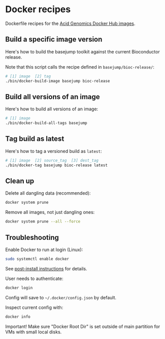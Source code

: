# Docker recipes

Dockerfile recipes for the [Acid Genomics Docker Hub images](https://cloud.docker.com/u/acidgenomics/).

## Build a specific image version

Here's how to build the basejump toolkit against the current Bioconductor release.

Note that this script calls the recipe defined in `basejump/bioc-release/`:

```sh
# [1] image  [2] tag
./bin/docker-build-image basejump bioc-release
```

## Build all versions of an image

Here's how to build all versions of an image:

```sh
# [1] image
./bin/docker-build-all-tags basejump
```

## Tag build as latest

Here's how to tag a versioned build as `latest`:

```sh
# [1] image  [2] source_tag  [3] dest_tag
./bin/docker-tag basejump bioc-release latest
```

## Clean up

Delete all dangling data (recommended):

```sh
docker system prune
```

Remove all images, not just dangling ones:

```sh
docker system prune --all --force
```

## Troubleshooting

Enable Docker to run at login (Linux):

```sh
sudo systemctl enable docker
```

See [post-install instructions](https://docs.docker.com/install/linux/linux-postinstall/) for details.

User needs to authenticate:

```sh
docker login
```

Config will save to `~/.docker/config.json` by default.

Inspect current config with:

```sh
docker info
```

Important! Make sure "Docker Root Dir" is set outside of main partition for VMs with small local disks.

